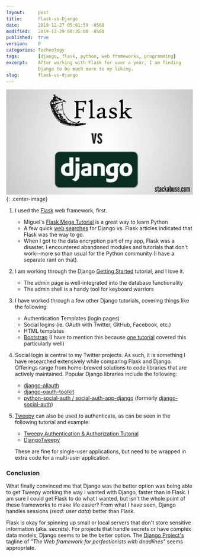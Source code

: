 ```yaml
---
layout:     post
title:      Flask-vs-Django
date:       2019-12-27 05:01:59 -0500
modified:   2019-12-29 08:35:00 -0500
published:  true
version:    0
categories: Technology
tags:       [django, flask, python, web frameworks, programming]
excerpt:    After working with Flask for over a year, I am finding 
            Django to be much more to my liking.
slug:       flask-vs-django
---
```


![IMAGE](/assets/img/flask-vs-django.png){: .center-image}

1.  I used the [Flask][flask] web framework, first.
    -   Miguel's [Flask Mega Tutorial][flaskmega] is a great way to learn Python
    -   A few quick [web searches][vssearch] for Django vs. Flask articles 
        indicated that Flask was the way to go.
    -   When I got to the data encryption part of my app, Flask was a 
        disaster.  I encountered abandoned modules and tutorials that 
        don't work--more so than usual for the Python community (I have 
        a separate rant on that).
2.  I am working through the Django [Getting Started][djangostart] tutorial, and 
    I love it.
    - The admin page is well-integrated into the database functionality
    - The admin shell is a handy tool for keyboard warriors
3.  I have worked through a few other Django tutorials, covering things like 
    the following:
    - Authentication Templates (login pages)
    - Social logins (ie. OAuth with Twitter, GitHub, Facebook, etc.)
    - HTML templates
    - [Bootstrap][bootstrap] (I have to mention this because 
      [one tutorial][authexample] covered this particularly well)
4.  Social login is central to my Twitter projects.  As such, it is something I have 
    researched extensively while comparing Flask and Django.  Offerings range from 
    home-brewed solutions to code libraries that are actively maintained.  Popular 
    Django libraries include the following:
    - [django-allauth][allauth]
    - [django-oauth-toolkit][toolkit]
    - [python-social-auth / social-auth-app-django][pysocialauth] (formerly [django-social-auth][socialauth])
5.  [Tweepy][tweepy] can also be used to authenticate, as can be seen in the following 
    tutorial and example:
    - [Tweepy Authentication & Authorization Tutorial][tweepyauth]
    - [DjangoTweepy][djangotweepy]

    These are fine for single-user applications, but need to be wrapped in extra code 
    for a multi-user application.

### Conclusion

What finally convinced me that Django was the better option was being able to get 
Tweepy working the way I wanted with Django, faster than in Flask.  I am sure I could 
get Flask to do what I wanted, but isn't the whole  point of these frameworks to make 
life easier?  From what I have seen, Django  handles sessions (*read: user data*) 
better than Flask.

Flask is okay for spinning up small or local servers that don't store sensitive 
information (aka. secrets).  For projects that handle secrets or have complex data 
models, Django seems to be the better option.  The [Django Project's][django] tagline 
of *"The Web framework for perfectionists with deadlines"* seems appropriate.


[allauth]:      https://django-allauth.readthedocs.io/en/latest
[authexample]:  https://youtu.be/60GTvKCuam8
[bootstrap]:    https://getbootstrap.com
[django]:       https://www.djangoproject.com
[djangostart]:  https://docs.djangoproject.com/en/3.0/intro
[djangotweepy]: https://github.com/martinjc/DjangoTweepy
[flask]:        https://palletsprojects.com/p/flask
[flaskmega]:    https://blog.miguelgrinberg.com/post/the-flask-mega-tutorial-part-i-hello-world
[toolkit]:      https://django-oauth-toolkit.readthedocs.io
[pysocialauth]: https://python-social-auth.readthedocs.io
[socialauth]:   https://github.com/omab/django-social-auth
[tweepy]:       http://www.tweepy.org
[tweepyauth]:   http://docs.tweepy.org/en/latest/auth_tutorial.html
[vssearch]:     https://duckduckgo.com/?q=django+vs+flask+2019


